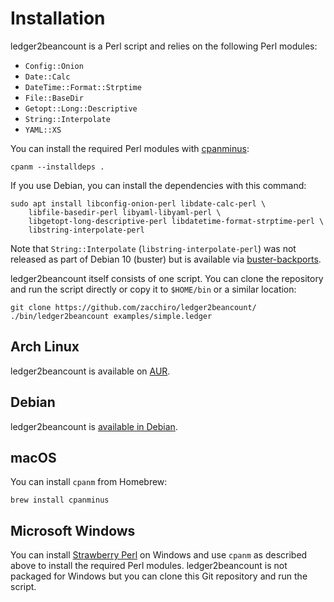 # Installation

ledger2beancount is a Perl script and relies on the following Perl
modules:

* `Config::Onion`
* `Date::Calc`
* `DateTime::Format::Strptime`
* `File::BaseDir`
* `Getopt::Long::Descriptive`
* `String::Interpolate`
* `YAML::XS`

You can install the required Perl modules with
[cpanminus](https://metacpan.org/pod/distribution/App-cpanminus/bin/cpanm):

```shell
cpanm --installdeps .
```

If you use Debian, you can install the dependencies with this command:

```shell
sudo apt install libconfig-onion-perl libdate-calc-perl \
    libfile-basedir-perl libyaml-libyaml-perl \
    libgetopt-long-descriptive-perl libdatetime-format-strptime-perl \
    libstring-interpolate-perl
```

Note that `String::Interpolate` (`libstring-interpolate-perl`) was not
released as part of Debian 10 (buster) but is available via
[buster-backports](https://backports.debian.org/).

ledger2beancount itself consists of one script.  You can clone the
repository and run the script directly or copy it to `$HOME/bin` or
a similar location:

```shell
git clone https://github.com/zacchiro/ledger2beancount/
./bin/ledger2beancount examples/simple.ledger
```

## Arch Linux

ledger2beancount is available on [AUR](https://aur.archlinux.org/packages/ledger2beancount/).

## Debian

ledger2beancount is [available in Debian](https://packages.debian.org/ledger2beancount).

## macOS

You can install `cpanm` from Homebrew:

```shell
brew install cpanminus
```

## Microsoft Windows

You can install [Strawberry Perl](http://strawberryperl.com/) on Windows
and use `cpanm` as described above to install the required Perl modules.
ledger2beancount is not packaged for Windows but you can clone this Git
repository and run the script.


